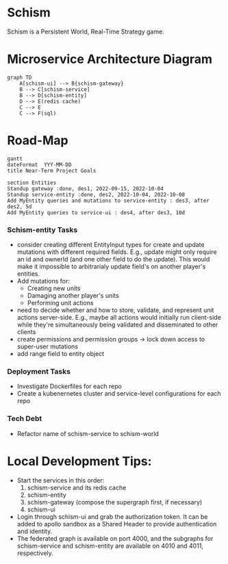 # Schism
Schism is a Persistent World, Real-Time Strategy game.

# Microservice Architecture Diagram
```mermaid
graph TD
    A[schism-ui] --> B{schism-gateway}
    B --> C[schism-service]
    B --> D[schism-entity]
    D --> E(redis cache)
    C --> E
    C --> F(sql)
```

# Road-Map
```mermaid
gantt
dateFormat  YYY-MM-DD
title Near-Term Project Goals

section Entities
Standup gateway :done, des1, 2022-09-15, 2022-10-04
Standup service-entity :done, des2, 2022-10-04, 2022-10-08
Add MyEntity queries and mutations to service-entity : des3, after des2, 5d
Add MyEntity queries to service-ui : des4, after des3, 10d
```

### Schism-entity Tasks
- consider creating different EntityInput types for create and update mutations with different required fields. E.g., update might only require an id and ownerId (and one other field to do the update). This would make it impossible to arbitrarialy update field's on another player's entities. 
- Add mutations for:
  - Creating new units
  - Damaging another player's units
  - Performing unit actions
- need to decide whether and how to store, validate, and represent unit actions server-side. E.g., maybe all actions would initially run client-side while they're simultaneously being validated and disseminated to other clients
- create permissions and permission groups -> lock down access to super-user mutations
- add range field to entity object

### Deployment Tasks
- Investigate Dockerfiles for each repo
- Create a kubenernetes cluster and service-level configurations for each repo

### Tech Debt
- Refactor name of schism-service to schism-world

# Local Development Tips:
* Start the services in this order:
  1. schism-service and its redis cache
  1. schism-entity
  1. schism-gateway (compose the supergraph first, if necessary)
  1. schism-ui
* Login through schism-ui and grab the authorization token. It can be added to apollo sandbox as a Shared Header to provide authentication and identity.
* The federated graph is available on port 4000, and the subgraphs for schism-service and schism-entity are available on 4010 and 4011, respectively.